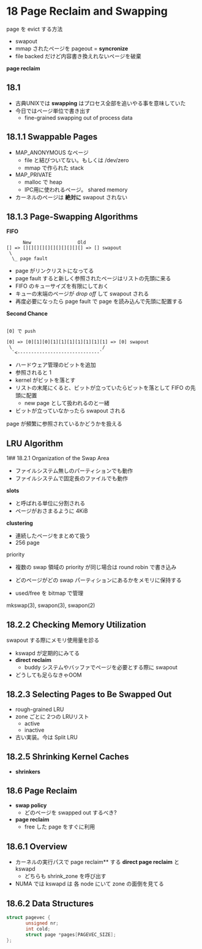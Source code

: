 # 18 Page Reclaim and Swapping

page を evict する方法

 * swapout 
 * mmap されたページを pageout = **syncronize**
 * file backed だけど内容書き換えれないページを破棄

**page reclaim**

## 18.1

 * 古典UNIXでは **swapping** はプロセス全部を追いやる事を意味していた
 * 今日ではページ単位で書き出す
   * fine-grained swapping out of process data

## 18.1.1 Swappable Pages

 * MAP_ANONYMOUS なページ
   * file と結びついてない。もしくは /dev/zero
   * mmap で作られた stack
 * MAP_PRIVATE
   * malloc で heap
   * IPC用に使われるページ。 shared memory
 * カーネルのページは **絶対に** swapout されない

##  18.1.3 Page-Swapping Algorithms

**FIFO**

```
      New                 Old
[] => [][][][][][][][][][][] => [] swapout 
 \
  \_ page fault

```

 * page がリンクリストになってる
 * page fault すると新しく参照されたページはリストの先頭に来る
 * FIFO のキューサイズを有限にしておく
 * キューの末端のページが *drop off* して swapout される
 * 再度必要になったら page fault で page を読み込んで先頭に配置する

**Second Chance**


```

[0] で push

[0] => [0][1][0][1][1][1][1][1][1][1] => [0] swapout 
 \                                 /
  `<------------------------------`

```

 * ハードウェア管理のビットを追加
 * 参照されると 1
 * kernel がビットを落とす
 * リストの末尾にくると、ビットが立っていたらビットを落として FIFO の先頭に配置
   * new page として扱われるのと一緒
 * ビットが立っていなかったら swapout される

page が頻繁に参照されているかどうかを扱える

## LRU Algorithm


1## 18.2.1 Organization of the Swap Area

 * ファイルシステム無しのパーティションでも動作
 * ファイルシステムで固定長のファイルでも動作
 
**slots**
 
 * と呼ばれる単位に分割される
 * ページがおさまるように 4KiB

**clustering**

 * 連続したページをまとめて扱う
 * 256 page

priority

 * 複数の swap 領域の priority が同じ場合は round robin で書き込み
 
 * どのページがどの swap パーティションにあるかをメモリに保持する
 * used/free を bitmap で管理

mkswap(3), swapon(3), swapon(2)

## 18.2.2 Checking Memory Utilization

swapout する際にメモリ使用量を診る

 * kswapd が定期的にみてる
 * **direct reclaim**
   * buddy システムやバッファでページを必要とする際に swapout
 * どうしても足らなきゃOOM

## 18.2.3 Selecting Pages to Be Swapped Out

 * rough-grained LRU
 * zone ごとに 2つの LRUリスト
   * active
   * inactive
 * 古い実装。今は Split LRU

## 18.2.5 Shrinking Kernel Caches

 * **shrinkers**

## 18.6 Page Reclaim

 * **swap policy**
   * どのページを swapped out するべき?
 * **page reclaim**
   * free した page をすぐに利用

## 18.6.1 Overview

 * カーネルの実行パスで page reclaim** する **direct page reclaim** と kswapd
   * どちらも shrink_zone を呼び出す
 * NUMA では kswapd は 各 node にいて zone の面倒を見てる

 
## 18.6.2 Data Structures

```c
struct pagevec {
       unsigned nr;
       int cold;
       struct page *pages[PAGEVEC_SIZE];
};
```